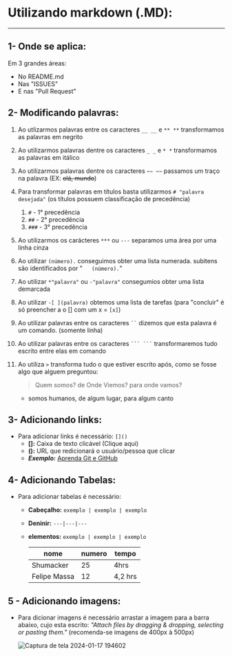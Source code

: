 # Utilizando markdown (.MD):
---
 ## 1- Onde se aplica: 
  Em 3 grandes áreas:
  * No README.md 
  * Nas "ISSUES"
  * E nas "Pull Request"

## 2- Modificando palavras:
 1. Ao utlizarmos palavras entre os caracteres `__ __` e `** **` transformamos as palavras em negrito
 2. Ao utilizarmos palavras dentre os caracteres `_ _` e `* *` transformamos as palavras em itálico
 3. Ao utilizarmos palavras dentre os caracteres `~~ ~~` passamos um traço na palavra (EX: ~~olá, mundo~~) 
 4. Para transformar palavras em títulos basta utilizarmos `# "palavra desejada"` (os títulos possuem classificação de precedência)
    1. `#` - 1° precedência
    2. `##` - 2° precedência
    3. `###` - 3° precedência  
 5. Ao utilizarmos os carácteres `***` ou `---` separamos uma área por uma linha cinza 
 6. Ao utilizar `(número).` conseguimos obter uma lista numerada. subitens são identificados por "`   (número).`"
 7. Ao utilizar `*"palavra"` ou `-"palavra"` consegumios obter uma lista demarcada
 8. Ao utilizar `-[ ](palavra)` obtemos uma lista de tarefas (para "concluir" é só preencher a o [] com um x = `[x]`)
 9. Ao utilizar palavras entre os caracteres ` `` ` dizemos que esta palavra é um comando. (somente linha)
10. Ao utilizar palavras entre os caracteres ` ``` ``` ` transformaremos tudo escrito entre elas em comando
11. Ao utiliza `>` transforma tudo o que estiver escrito após, como se fosse algo que alguem preguntou:


       >Quem somos? de Onde Viemos? para onde vamos?    
       - somos humanos, de algum lugar, para algum canto


## 3- Adicionando links:
- Para adicionar links é necessário: `[]()`
   - **[]:** Caixa de texto clicável (Clique aqui)
   - **():** URL que redicionará o usuário/pessoa que clicar
   - ***Exemplo:*** [Aprenda Git e GitHub](https://www.youtube.com/watch?v=xEKo29OWILE&list=PLHz_AreHm4dm7ZULPAmadvNhH6vk9oNZA)

## 4- Adicionando Tabelas:
- Para adicionar tabelas é necessário: 
   - **Cabeçalho:** `exemplo | exemplo | exemplo`
   - **Deninir:**   `---|---|---`
   - **elementos:** `exemplo | exemplo | exemplo`

     nome | numero | tempo
     ---|---|---
     Shumacker | 25 | 4hrs
     Felipe Massa | 12 | 4,2 hrs

 ## 5 - Adicionando imagens:
- Para dicionar imagens é necessário arrastar a imagem para a barra abaixo, cujo esta escrito: _"Attach files by dragging & dropping, selecting or pasting them."_ (recomenda-se imagens de 400px à 500px)

   ![Captura de tela 2024-01-17 194602](https://github.com/Luiz-Felipe-R-N/repositorio-teste/assets/153791041/59b4057d-632d-48b9-bc9b-50efd5eb37f9)
